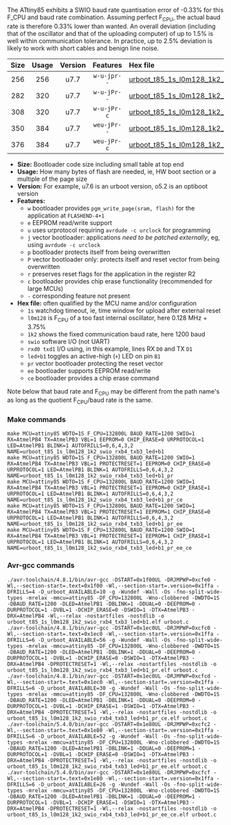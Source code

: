 The ATtiny85 exhibits a SWIO baud rate quantisation error of -0.33% for this F_CPU and baud rate combination. Assuming perfect F<sub>CPU</sub>, the actual baud rate is therefore 0.33% lower than wanted. An overall deviation (including that of the oscillator and that of the uploading computer) of up to 1.5% is well within communication tolerance. In practice, up to 2.5% deviation is likely to work with short cables and benign line noise.

|Size|Usage|Version|Features|Hex file|
|:-:|:-:|:-:|:-:|:--|
|256|256|u7.7|`w-u-jpr--`|[urboot_t85_1s_l0m128_1k2_swio_rxb4_txb3_led+b1.hex](https://raw.githubusercontent.com/stefanrueger/urboot.hex/main/boards/digispark/attiny85/watchdog_1_s/internal_oscillator_l%2B3.75%25/%2B0m128000_hz/%2B%2B%2B1k2_baud/swio_rxb4_txb3/led%2Bb1/urboot_t85_1s_l0m128_1k2_swio_rxb4_txb3_led%2Bb1.hex)|
|282|320|u7.7|`w-u-jPr--`|[urboot_t85_1s_l0m128_1k2_swio_rxb4_txb3_led+b1_pr.hex](https://raw.githubusercontent.com/stefanrueger/urboot.hex/main/boards/digispark/attiny85/watchdog_1_s/internal_oscillator_l%2B3.75%25/%2B0m128000_hz/%2B%2B%2B1k2_baud/swio_rxb4_txb3/led%2Bb1/urboot_t85_1s_l0m128_1k2_swio_rxb4_txb3_led%2Bb1_pr.hex)|
|308|320|u7.7|`w-u-jPr-c`|[urboot_t85_1s_l0m128_1k2_swio_rxb4_txb3_led+b1_pr_ce.hex](https://raw.githubusercontent.com/stefanrueger/urboot.hex/main/boards/digispark/attiny85/watchdog_1_s/internal_oscillator_l%2B3.75%25/%2B0m128000_hz/%2B%2B%2B1k2_baud/swio_rxb4_txb3/led%2Bb1/urboot_t85_1s_l0m128_1k2_swio_rxb4_txb3_led%2Bb1_pr_ce.hex)|
|350|384|u7.7|`weu-jPr--`|[urboot_t85_1s_l0m128_1k2_swio_rxb4_txb3_led+b1_pr_ee.hex](https://raw.githubusercontent.com/stefanrueger/urboot.hex/main/boards/digispark/attiny85/watchdog_1_s/internal_oscillator_l%2B3.75%25/%2B0m128000_hz/%2B%2B%2B1k2_baud/swio_rxb4_txb3/led%2Bb1/urboot_t85_1s_l0m128_1k2_swio_rxb4_txb3_led%2Bb1_pr_ee.hex)|
|376|384|u7.7|`weu-jPr-c`|[urboot_t85_1s_l0m128_1k2_swio_rxb4_txb3_led+b1_pr_ee_ce.hex](https://raw.githubusercontent.com/stefanrueger/urboot.hex/main/boards/digispark/attiny85/watchdog_1_s/internal_oscillator_l%2B3.75%25/%2B0m128000_hz/%2B%2B%2B1k2_baud/swio_rxb4_txb3/led%2Bb1/urboot_t85_1s_l0m128_1k2_swio_rxb4_txb3_led%2Bb1_pr_ee_ce.hex)|

- **Size:** Bootloader code size including small table at top end
- **Usage:** How many bytes of flash are needed, ie, HW boot section or a multiple of the page size
- **Version:** For example, u7.6 is an urboot version, o5.2 is an optiboot version
- **Features:**
  + `w` bootloader provides `pgm_write_page(sram, flash)` for the application at `FLASHEND-4+1`
  + `e` EEPROM read/write support
  + `u` uses urprotocol requiring `avrdude -c urclock` for programming
  + `j` vector bootloader: applications *need to be patched externally*, eg, using `avrdude -c urclock`
  + `p` bootloader protects itself from being overwritten
  + `P` vector bootloader only: protects itself and reset vector from being overwritten
  + `r` preserves reset flags for the application in the register R2
  + `c` bootloader provides chip erase functionality (recommended for large MCUs)
  + `-` corresponding feature not present
- **Hex file:** often qualified by the MCU name and/or configuration
  + `1s` watchdog timeout, ie, time window for upload after external reset
  + `l0m128` is F<sub>CPU</sub> of a too fast internal oscillator, here 0.128 MHz + 3.75%
  + `1k2` shows the fixed communication baud rate, here 1200 baud
  + `swio` software I/O (not UART)
  + `rxd0 txd1` I/O using, in this example, lines RX `D0` and TX `D1`
  + `led+b1` toggles an active-high (`+`) LED on pin `B1`
  + `pr` vector bootloader protecting the reset vector
  + `ee` bootloader supports EEPROM read/write
  + `ce` bootloader provides a chip erase command


Note below that baud rate and F<sub>CPU</sub> may be different from the path name's as long as the quotient F<sub>CPU</sub>/baud rate is the same.

### Make commands
```
make MCU=attiny85 WDTO=1S F_CPU=132800L BAUD_RATE=1200 SWIO=1 RX=AtmelPB4 TX=AtmelPB3 VBL=1 EEPROM=0 CHIP_ERASE=0 URPROTOCOL=1 LED=AtmelPB1 BLINK=1 AUTOFRILLS=0,6,4,3,2 NAME=urboot_t85_1s_l0m128_1k2_swio_rxb4_txb3_led+b1
make MCU=attiny85 WDTO=1S F_CPU=132800L BAUD_RATE=1200 SWIO=1 RX=AtmelPB4 TX=AtmelPB3 VBL=1 PROTECTRESET=1 EEPROM=0 CHIP_ERASE=0 URPROTOCOL=1 LED=AtmelPB1 BLINK=1 AUTOFRILLS=0,6,4,3,2 NAME=urboot_t85_1s_l0m128_1k2_swio_rxb4_txb3_led+b1_pr
make MCU=attiny85 WDTO=1S F_CPU=132800L BAUD_RATE=1200 SWIO=1 RX=AtmelPB4 TX=AtmelPB3 VBL=1 PROTECTRESET=1 EEPROM=0 CHIP_ERASE=1 URPROTOCOL=1 LED=AtmelPB1 BLINK=1 AUTOFRILLS=0,6,4,3,2 NAME=urboot_t85_1s_l0m128_1k2_swio_rxb4_txb3_led+b1_pr_ce
make MCU=attiny85 WDTO=1S F_CPU=132800L BAUD_RATE=1200 SWIO=1 RX=AtmelPB4 TX=AtmelPB3 VBL=1 PROTECTRESET=1 EEPROM=1 CHIP_ERASE=0 URPROTOCOL=1 LED=AtmelPB1 BLINK=1 AUTOFRILLS=0,6,4,3,2 NAME=urboot_t85_1s_l0m128_1k2_swio_rxb4_txb3_led+b1_pr_ee
make MCU=attiny85 WDTO=1S F_CPU=132800L BAUD_RATE=1200 SWIO=1 RX=AtmelPB4 TX=AtmelPB3 VBL=1 PROTECTRESET=1 EEPROM=1 CHIP_ERASE=1 URPROTOCOL=1 LED=AtmelPB1 BLINK=1 AUTOFRILLS=0,6,4,3,2 NAME=urboot_t85_1s_l0m128_1k2_swio_rxb4_txb3_led+b1_pr_ee_ce
```

### Avr-gcc commands
```
./avr-toolchain/4.8.1/bin/avr-gcc -DSTART=0x1f00UL -DRJMPWP=0xcfe0 -Wl,--section-start=.text=0x1f00 -Wl,--section-start=.version=0x1ffa -DFRILLS=4 -D_urboot_AVAILABLE=10 -g -Wundef -Wall -Os -fno-split-wide-types -mrelax -mmcu=attiny85 -DF_CPU=132800L -Wno-clobbered -DWDTO=1S -DBAUD_RATE=1200 -DLED=AtmelPB1 -DBLINK=1 -DDUAL=0 -DEEPROM=0 -DURPROTOCOL=1 -DVBL=1 -DCHIP_ERASE=0 -DSWIO=1 -DTX=AtmelPB3 -DRX=AtmelPB4 -Wl,--relax -nostartfiles -nostdlib -o urboot_t85_1s_l0m128_1k2_swio_rxb4_txb3_led+b1.elf urboot.c
./avr-toolchain/4.8.1/bin/avr-gcc -DSTART=0x1ec0UL -DRJMPWP=0xcfc0 -Wl,--section-start=.text=0x1ec0 -Wl,--section-start=.version=0x1ffa -DFRILLS=6 -D_urboot_AVAILABLE=56 -g -Wundef -Wall -Os -fno-split-wide-types -mrelax -mmcu=attiny85 -DF_CPU=132800L -Wno-clobbered -DWDTO=1S -DBAUD_RATE=1200 -DLED=AtmelPB1 -DBLINK=1 -DDUAL=0 -DEEPROM=0 -DURPROTOCOL=1 -DVBL=1 -DCHIP_ERASE=0 -DSWIO=1 -DTX=AtmelPB3 -DRX=AtmelPB4 -DPROTECTRESET=1 -Wl,--relax -nostartfiles -nostdlib -o urboot_t85_1s_l0m128_1k2_swio_rxb4_txb3_led+b1_pr.elf urboot.c
./avr-toolchain/4.8.1/bin/avr-gcc -DSTART=0x1ec0UL -DRJMPWP=0xcfcd -Wl,--section-start=.text=0x1ec0 -Wl,--section-start=.version=0x1ffa -DFRILLS=6 -D_urboot_AVAILABLE=30 -g -Wundef -Wall -Os -fno-split-wide-types -mrelax -mmcu=attiny85 -DF_CPU=132800L -Wno-clobbered -DWDTO=1S -DBAUD_RATE=1200 -DLED=AtmelPB1 -DBLINK=1 -DDUAL=0 -DEEPROM=0 -DURPROTOCOL=1 -DVBL=1 -DCHIP_ERASE=1 -DSWIO=1 -DTX=AtmelPB3 -DRX=AtmelPB4 -DPROTECTRESET=1 -Wl,--relax -nostartfiles -nostdlib -o urboot_t85_1s_l0m128_1k2_swio_rxb4_txb3_led+b1_pr_ce.elf urboot.c
./avr-toolchain/5.4.0/bin/avr-gcc -DSTART=0x1e80UL -DRJMPWP=0xcfc2 -Wl,--section-start=.text=0x1e80 -Wl,--section-start=.version=0x1ffa -DFRILLS=6 -D_urboot_AVAILABLE=52 -g -Wundef -Wall -Os -fno-split-wide-types -mrelax -mmcu=attiny85 -DF_CPU=132800L -Wno-clobbered -DWDTO=1S -DBAUD_RATE=1200 -DLED=AtmelPB1 -DBLINK=1 -DDUAL=0 -DEEPROM=1 -DURPROTOCOL=1 -DVBL=1 -DCHIP_ERASE=0 -DSWIO=1 -DTX=AtmelPB3 -DRX=AtmelPB4 -DPROTECTRESET=1 -Wl,--relax -nostartfiles -nostdlib -o urboot_t85_1s_l0m128_1k2_swio_rxb4_txb3_led+b1_pr_ee.elf urboot.c
./avr-toolchain/5.4.0/bin/avr-gcc -DSTART=0x1e80UL -DRJMPWP=0xcfcf -Wl,--section-start=.text=0x1e80 -Wl,--section-start=.version=0x1ffa -DFRILLS=6 -D_urboot_AVAILABLE=26 -g -Wundef -Wall -Os -fno-split-wide-types -mrelax -mmcu=attiny85 -DF_CPU=132800L -Wno-clobbered -DWDTO=1S -DBAUD_RATE=1200 -DLED=AtmelPB1 -DBLINK=1 -DDUAL=0 -DEEPROM=1 -DURPROTOCOL=1 -DVBL=1 -DCHIP_ERASE=1 -DSWIO=1 -DTX=AtmelPB3 -DRX=AtmelPB4 -DPROTECTRESET=1 -Wl,--relax -nostartfiles -nostdlib -o urboot_t85_1s_l0m128_1k2_swio_rxb4_txb3_led+b1_pr_ee_ce.elf urboot.c
```


